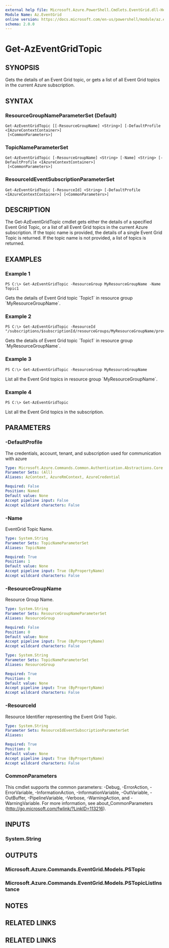 ```yaml
---
external help file: Microsoft.Azure.PowerShell.Cmdlets.EventGrid.dll-Help.xml
Module Name: Az.EventGrid
online version: https://docs.microsoft.com/en-us/powershell/module/az.eventgrid/get-azeventgridtopic
schema: 2.0.0
---
```


# Get-AzEventGridTopic

## SYNOPSIS
Gets the details of an Event Grid topic, or gets a list of all Event Grid topics in the current Azure subscription.

## SYNTAX

### ResourceGroupNameParameterSet (Default)
```
Get-AzEventGridTopic [[-ResourceGroupName] <String>] [-DefaultProfile <IAzureContextContainer>]
 [<CommonParameters>]
```

### TopicNameParameterSet
```
Get-AzEventGridTopic [-ResourceGroupName] <String> [-Name] <String> [-DefaultProfile <IAzureContextContainer>]
 [<CommonParameters>]
```

### ResourceIdEventSubscriptionParameterSet
```
Get-AzEventGridTopic [-ResourceId] <String> [-DefaultProfile <IAzureContextContainer>] [<CommonParameters>]
```

## DESCRIPTION
The Get-AzEventGridTopic cmdlet gets either the details of a specified Event Grid Topic, or a list of all Event Grid topics in the current Azure subscription.
If the topic name is provided, the details of a single Event Grid Topic is returned.
If the topic name is not provided, a list of topics is returned.

## EXAMPLES

### Example 1
```
PS C:\> Get-AzEventGridTopic -ResourceGroup MyResourceGroupName -Name Topic1
```

Gets the details of Event Grid topic \`Topic1\` in resource group \`MyResourceGroupName\`.

### Example 2
```
PS C:\> Get-AzEventGridTopic -ResourceId "/subscriptions/$subscriptionId/resourceGroups/MyResourceGroupName/providers/Microsoft.EventGrid/topics/Topic1"
```

Gets the details of Event Grid topic \`Topic1\` in resource group \`MyResourceGroupName\`.

### Example 3
```
PS C:\> Get-AzEventGridTopic -ResourceGroup MyResourceGroupName
```

List all the Event Grid topics in resource group \`MyResourceGroupName\`.

### Example 4
```
PS C:\> Get-AzEventGridTopic
```

List all the Event Grid topics in the subscription.

## PARAMETERS

### -DefaultProfile
The credentials, account, tenant, and subscription used for communication with azure

```yaml
Type: Microsoft.Azure.Commands.Common.Authentication.Abstractions.Core.IAzureContextContainer
Parameter Sets: (All)
Aliases: AzContext, AzureRmContext, AzureCredential

Required: False
Position: Named
Default value: None
Accept pipeline input: False
Accept wildcard characters: False
```

### -Name
EventGrid Topic Name.

```yaml
Type: System.String
Parameter Sets: TopicNameParameterSet
Aliases: TopicName

Required: True
Position: 1
Default value: None
Accept pipeline input: True (ByPropertyName)
Accept wildcard characters: False
```

### -ResourceGroupName
Resource Group Name.

```yaml
Type: System.String
Parameter Sets: ResourceGroupNameParameterSet
Aliases: ResourceGroup

Required: False
Position: 0
Default value: None
Accept pipeline input: True (ByPropertyName)
Accept wildcard characters: False
```

```yaml
Type: System.String
Parameter Sets: TopicNameParameterSet
Aliases: ResourceGroup

Required: True
Position: 0
Default value: None
Accept pipeline input: True (ByPropertyName)
Accept wildcard characters: False
```

### -ResourceId
Resource Identifier representing the Event Grid Topic.

```yaml
Type: System.String
Parameter Sets: ResourceIdEventSubscriptionParameterSet
Aliases:

Required: True
Position: 0
Default value: None
Accept pipeline input: True (ByPropertyName)
Accept wildcard characters: False
```

### CommonParameters
This cmdlet supports the common parameters: -Debug, -ErrorAction, -ErrorVariable, -InformationAction, -InformationVariable, -OutVariable, -OutBuffer, -PipelineVariable, -Verbose, -WarningAction, and -WarningVariable. For more information, see about_CommonParameters (http://go.microsoft.com/fwlink/?LinkID=113216).

## INPUTS

### System.String

## OUTPUTS

### Microsoft.Azure.Commands.EventGrid.Models.PSTopic

### Microsoft.Azure.Commands.EventGrid.Models.PSTopicListInstance

## NOTES

## RELATED LINKS

## RELATED LINKS
